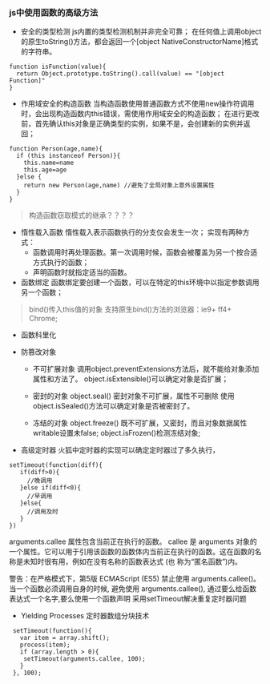 ### js中使用函数的高级方法
* 安全的类型检测
js内置的类型检测机制并非完全可靠；
在任何值上调用object的原生toString()方法，都会返回一个[object NativeConstructorName]格式的字符串。
```
function isFunction(value){
  return Object.prototype.toString().call(value) == "[object Function]"
}
```
* 作用域安全的构造函数
当构造函数使用普通函数方式不使用new操作符调用时，会出现构造函数内this错误，需使用作用域安全的构造函数；
在进行更改前，首先确认this对象是正确类型的实例，如果不是，会创建新的实例并返回；
```
function Person(age,name){
  if (this instanceof Person)}{
    this.name=name
    this.age=age
  }else {
    return new Person(age,name) //避免了全局对象上意外设置属性
  }
}
```
>构造函数窃取模式的继承？？？？

* 惰性载入函数
惰性载入表示函数执行的分支仅会发生一次；
实现有两种方式：
  * 函数调用时再处理函数。第一次调用时候，函数会被覆盖为另一个按合适方式执行的函数；
  * 声明函数时就指定适当的函数。
* 函数绑定
函数绑定要创建一个函数，可以在特定的this环境中以指定参数调用另一个函数；
>bind()传入this值的对象
支持原生bind()方法的浏览器：ie9+ ff4+ Chrome;
* 函数科里化
* 防篡改对象

  * 不可扩展对象
    调用object.preventExtensions方法后，就不能给对象添加属性和方法了。
    object.isExtensible()可以确定对象是否扩展；

  * 密封的对象
    object.seal()
    密封对象不可扩展，属性不可删除
    使用object.isSealed()方法可以确定对象是否被密封了。
    
  * 冻结的对象
    object.freeze()
    既不可扩展，又密封，而且对象数据属性writable设置未false;
    object.isFrozen()检测冻结对象;
    
* 高级定时器
 火狐中定时器的实现可以确定定时器过了多久执行，
 ```
 setTimeout(function(diff){
    if(diff>0){
      //晚调用
    }else if(diff<0){
      //早调用
    }else{
      //调用及时
    }
 })
 ```
 
 arguments.callee 属性包含当前正在执行的函数。
  callee 是 arguments 对象的一个属性。它可以用于引用该函数的函数体内当前正在执行的函数。这在函数的名称是未知时很有用，例如在没有名称的函数表达式 (也    称为“匿名函数”)内。

  警告：在严格模式下，第5版 ECMAScript (ES5) 禁止使用 arguments.callee()。当一个函数必须调用自身的时候, 避免使用 arguments.callee(), 通过要么给函数表达式一个名字,要么使用一个函数声明
采用setTimeout解决重复定时器问题

* Yielding Processes 定时器数组分块技术

```
 setTimeout(function(){
   var item = array.shift();
   process(item);
   if (array.length > 0){
    setTimeout(arguments.callee, 100);
   }
 }, 100);

```


